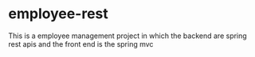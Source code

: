 # employee-rest

This is a employee management project in which the backend are spring rest apis and the front end is the spring mvc
